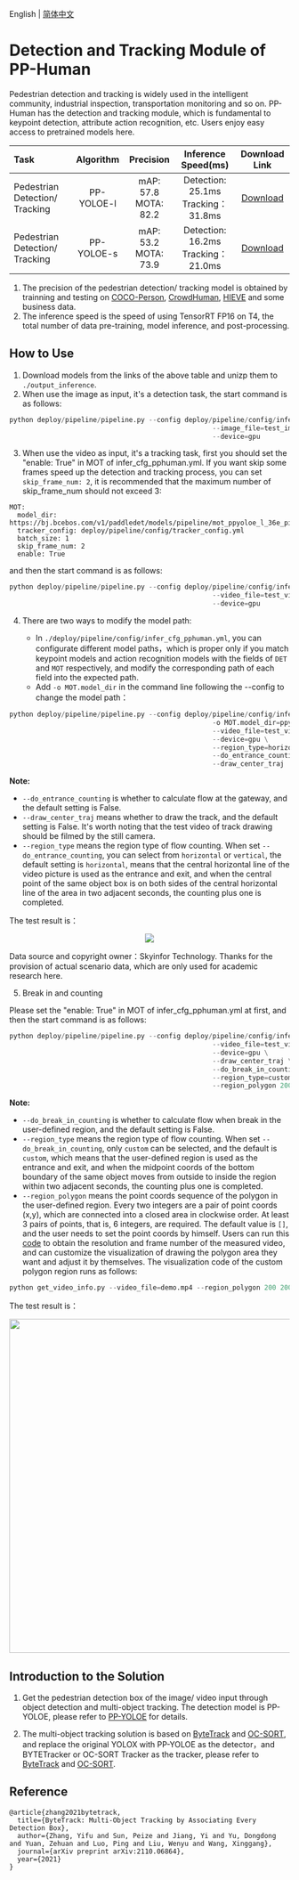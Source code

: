 English | [简体中文](pphuman_mot.md)

# Detection and Tracking Module of PP-Human

Pedestrian detection and tracking is widely used in the intelligent community, industrial inspection, transportation monitoring and so on. PP-Human has the detection and tracking module, which is fundamental to keypoint detection, attribute action recognition, etc. Users enjoy easy access to pretrained models here.

| Task                 | Algorithm | Precision | Inference Speed(ms) | Download Link                                                                               |
|:---------------------|:---------:|:------:|:------:| :---------------------------------------------------------------------------------: |
| Pedestrian Detection/ Tracking    |  PP-YOLOE-l | mAP: 57.8 <br> MOTA: 82.2 | Detection: 25.1ms <br> Tracking：31.8ms | [Download](https://bj.bcebos.com/v1/paddledet/models/pipeline/mot_ppyoloe_l_36e_pipeline.zip) |
| Pedestrian Detection/ Tracking    |  PP-YOLOE-s | mAP: 53.2 <br> MOTA: 73.9 | Detection: 16.2ms <br> Tracking：21.0ms | [Download](https://bj.bcebos.com/v1/paddledet/models/pipeline/mot_ppyoloe_s_36e_pipeline.zip) |

1. The precision of the pedestrian detection/ tracking model is obtained by trainning and testing on [COCO-Person](http://cocodataset.org/), [CrowdHuman](http://www.crowdhuman.org/), [HIEVE](http://humaninevents.org/) and some business data.
2. The inference speed is the speed of using TensorRT FP16 on T4, the total number of data pre-training, model inference, and post-processing.

## How to Use

1. Download models from the links of the above table and unizp them to ```./output_inference```.
2. When use the image as input, it's a detection task, the start command is as follows:
```python
python deploy/pipeline/pipeline.py --config deploy/pipeline/config/infer_cfg_pphuman.yml \
                                                   --image_file=test_image.jpg \
                                                   --device=gpu
```
3. When use the video as input, it's a tracking task, first you should set the "enable: True" in MOT of infer_cfg_pphuman.yml. If you want skip some frames speed up the detection and tracking process, you can set `skip_frame_num: 2`, it is recommended that the maximum number of skip_frame_num should not exceed 3:
```
MOT:
  model_dir: https://bj.bcebos.com/v1/paddledet/models/pipeline/mot_ppyoloe_l_36e_pipeline.zip
  tracker_config: deploy/pipeline/config/tracker_config.yml
  batch_size: 1
  skip_frame_num: 2
  enable: True
```
and then the start command is as follows:
```python
python deploy/pipeline/pipeline.py --config deploy/pipeline/config/infer_cfg_pphuman.yml \
                                                   --video_file=test_video.mp4 \
                                                   --device=gpu
```
4. There are two ways to modify the model path:

     - In `./deploy/pipeline/config/infer_cfg_pphuman.yml`, you can configurate different model paths，which is proper only if you match keypoint models and action recognition models with the fields of `DET` and `MOT` respectively, and modify the corresponding path of each field into the expected path.
    - Add `-o MOT.model_dir` in the command line following the --config to change the model path：

```python
python deploy/pipeline/pipeline.py --config deploy/pipeline/config/infer_cfg_pphuman.yml \
                                                   -o MOT.model_dir=ppyoloe/\
                                                   --video_file=test_video.mp4 \
                                                   --device=gpu \
                                                   --region_type=horizontal \
                                                   --do_entrance_counting \
                                                   --draw_center_traj

```
**Note:**

 - `--do_entrance_counting` is whether to calculate flow at the gateway, and the default setting is False.
 - `--draw_center_traj` means whether to draw the track, and the default setting is False. It's worth noting that the test video of track drawing should be filmed by the still camera.
 - `--region_type` means the region type of flow counting. When set `--do_entrance_counting`, you can select from `horizontal` or `vertical`, the default setting is `horizontal`, means that the central horizontal line of the video picture is used as the entrance and exit, and when the central point of the same object box is on both sides of the central horizontal line of the area in two adjacent seconds, the counting plus one is completed.

The test result is：

<div width="600" align="center">
  <img src="https://user-images.githubusercontent.com/22989727/205599943-8da89ce8-f6d1-47e5-adc8-6d199b76d167.gif"/>
</div>

Data source and copyright owner：Skyinfor Technology. Thanks for the provision of actual scenario data, which are only used for academic research here.

5. Break in and counting

Please set the "enable: True" in MOT of infer_cfg_pphuman.yml at first, and then the start command is as follows:
```python
python deploy/pipeline/pipeline.py --config deploy/pipeline/config/infer_cfg_pphuman.yml \
                                                   --video_file=test_video.mp4 \
                                                   --device=gpu \
                                                   --draw_center_traj \
                                                   --do_break_in_counting \
                                                   --region_type=custom \
                                                   --region_polygon 200 200 400 200 300 400 100 400
```

**Note:**
 - `--do_break_in_counting` is whether to calculate flow when break in the user-defined region, and the default setting is False.
 - `--region_type` means the region type of flow counting. When set `--do_break_in_counting`, only `custom` can be selected, and the default is `custom`, which means that the user-defined region is used as the entrance and exit, and when the midpoint coords of the bottom boundary of the same object moves from outside to inside the region within two adjacent seconds, the counting plus one is completed.
 - `--region_polygon` means the point coords sequence of the polygon in the user-defined region. Every two integers are a pair of point coords (x,y), which are connected into a closed area in clockwise order. At least 3 pairs of points, that is, 6 integers, are required. The default value is `[]`, and the user needs to set the point coords by himself. Users can run this [code](../../tools/get_video_info.py) to obtain the resolution and frame number of the measured video, and can customize the visualization of drawing the polygon area they want and adjust it by themselves.
 The visualization code of the custom polygon region runs as follows:
 ```python
 python get_video_info.py --video_file=demo.mp4 --region_polygon 200 200 400 200 300 400 100 400
 ```

The test result is：

<div align="center">
  <img src="https://user-images.githubusercontent.com/22989727/178769370-03ab1965-cfd1-401b-9902-82620a06e43c.gif" width='600'/>
</div>


## Introduction to the Solution

1. Get the pedestrian detection box of the image/ video input through object detection and multi-object tracking. The detection model is PP-YOLOE, please refer to [PP-YOLOE](../../../../configs/ppyoloe) for details.

2. The multi-object tracking solution is based on [ByteTrack](https://arxiv.org/pdf/2110.06864.pdf) and [OC-SORT](https://arxiv.org/pdf/2203.14360.pdf), and replace the original YOLOX with PP-YOLOE as the detector，and BYTETracker or OC-SORT Tracker as the tracker, please refer to [ByteTrack](../../../../configs/mot/bytetrack) and [OC-SORT](../../../../configs/mot/ocsort).

## Reference
```
@article{zhang2021bytetrack,
  title={ByteTrack: Multi-Object Tracking by Associating Every Detection Box},
  author={Zhang, Yifu and Sun, Peize and Jiang, Yi and Yu, Dongdong and Yuan, Zehuan and Luo, Ping and Liu, Wenyu and Wang, Xinggang},
  journal={arXiv preprint arXiv:2110.06864},
  year={2021}
}
```
